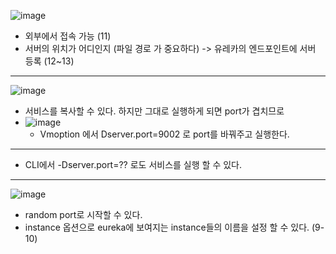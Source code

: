 ![image](https://user-images.githubusercontent.com/35948339/120202766-f13f3600-c261-11eb-843e-44967f184eed.png)
  - 외부에서 접속 가능 (11)
  - 서버의 위치가 어디인지 (파일 경로 가 중요하다) -> 유레카의 엔드포인트에 서버 등록 (12~13)  
------

![image](https://user-images.githubusercontent.com/35948339/120201351-4e39ec80-c260-11eb-9737-9588f9e0edf7.png)
  - 서비스를 복사할 수 있다. 하지만 그대로 실행하게 되면 port가 겹치므로
  - ![image](https://user-images.githubusercontent.com/35948339/120201479-71fd3280-c260-11eb-9a0f-d44349b7ed26.png)
    - Vmoption 에서 Dserver.port=9002 로 port를 바꿔주고 실행한다.
------

- CLI에서 -Dserver.port=?? 로도 서비스를 실행 할 수 있다.
------

![image](https://user-images.githubusercontent.com/35948339/120205978-927bbb80-c265-11eb-9383-90eb8e73f631.png)
  - random port로 시작할 수 있다.
  - instance 옵션으로 eureka에 보여지는 instance들의 이름을 설정 할 수 있다. (9-10)

